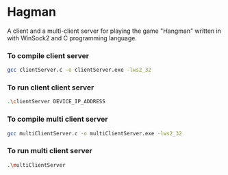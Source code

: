 ﻿# Hagman

A client and a multi-client server for playing the game "Hangman" written in with WinSock2 and C programming language.

### To compile client server
```bash
gcc clientServer.c -o clientServer.exe -lws2_32
```

### To run client client server
```bash
.\clientServer DEVICE_IP_ADDRESS
```

### To compile multi client server
```bash
gcc multiClientServer.c -o multiClientServer.exe -lws2_32   
```

### To run multi client server
```bash
.\multiClientServer  
```
